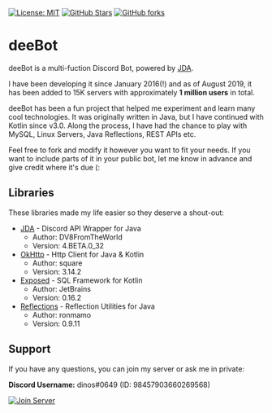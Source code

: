 [![License: MIT](https://img.shields.io/badge/License-MIT-yellow.svg)](https://opensource.org/licenses/MIT)
[![GitHub Stars](https://img.shields.io/github/stars/din0s/deeBot?style=social)](https://github.com/din0s/deeBot/stargazers)
[![GitHub forks](https://img.shields.io/github/forks/din0s/deeBot?style=social)](https://github.com/din0s/deeBot/fork)

# deeBot
deeBot is a multi-fuction Discord Bot, powered by [JDA](https://github.com/DV8FromTheWorld/JDA).

I have been developing it since January 2016(!) and as of August 2019,
it has been added to 15K servers with approximately **1 million users** in total.

deeBot has been a fun project that helped me experiment and learn many cool technologies.
It was originally written in Java, but I have continued with Kotlin since v3.0.
Along the process, I have had the chance to play with MySQL, Linux Servers, Java Reflections, REST APIs etc.

Feel free to fork and modify it however you want to fit your needs.
If you want to include parts of it in your public bot, let me know in advance and give credit where it's due (:

## Libraries
These libraries made my life easier so they deserve a shout-out:

* [JDA](https://github.com/DV8FromTheWorld/JDA) - Discord API Wrapper for Java
    * Author: DV8FromTheWorld
    * Version: 4.BETA.0_32
* [OkHttp](https://github.com/square/okhttp) - Http Client for Java & Kotlin
    * Author: square
    * Version: 3.14.2
* [Exposed](https://github.com/JetBrains/Exposed) - SQL Framework for Kotlin
    * Author: JetBrains
    * Version: 0.16.2
* [Reflections](https://github.com/ronmamo/reflections) - Reflection Utilities for Java
    * Author: ronmamo
    * Version: 0.9.11

## Support
If you have any questions, you can join my server or ask me in private:

**Discord Username:**
dinos#0649 (ID: 98457903660269568)

[![Join Server](https://discordapp.com/api/guilds/168154663932264448/embed.png?style=banner2)](https://discord.gg/0wEZsVCXid2URhDY)
